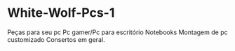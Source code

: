 # White-Wolf-Pcs-1
Peças para seu pc Pc gamer/Pc para escritório Notebooks Montagem de pc customizado Consertos em geral.
